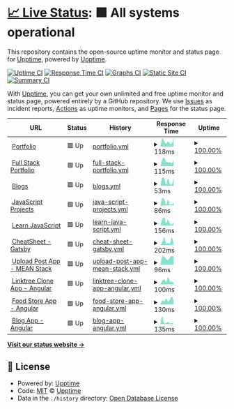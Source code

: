 # [📈 Live Status](https://manthanank.github.io/uptime): <!--live status--> **🟩 All systems operational**

This repository contains the open-source uptime monitor and status page for [Upptime](https://upptime.js.org), powered by [Upptime](https://github.com/upptime/upptime).

[![Uptime CI](https://github.com/manthanank/uptime/workflows/Uptime%20CI/badge.svg)](https://github.com/manthanank/uptime/actions?query=workflow%3A%22Uptime+CI%22)
[![Response Time CI](https://github.com/manthanank/uptime/workflows/Response%20Time%20CI/badge.svg)](https://github.com/manthanank/uptime/actions?query=workflow%3A%22Response+Time+CI%22)
[![Graphs CI](https://github.com/manthanank/uptime/workflows/Graphs%20CI/badge.svg)](https://github.com/manthanank/uptime/actions?query=workflow%3A%22Graphs+CI%22)
[![Static Site CI](https://github.com/manthanank/uptime/workflows/Static%20Site%20CI/badge.svg)](https://github.com/manthanank/uptime/actions?query=workflow%3A%22Static+Site+CI%22)
[![Summary CI](https://github.com/manthanank/uptime/workflows/Summary%20CI/badge.svg)](https://github.com/manthanank/uptime/actions?query=workflow%3A%22Summary+CI%22)

With [Upptime](https://upptime.js.org), you can get your own unlimited and free uptime monitor and status page, powered entirely by a GitHub repository. We use [Issues](https://github.com/upptime/upptime/issues) as incident reports, [Actions](https://github.com/manthanank/upptime/actions) as uptime monitors, and [Pages](https://manthanank.github.io/uptime) for the status page.

<!--start: status pages-->
<!-- This summary is generated by Upptime (https://github.com/upptime/upptime) -->
<!-- Do not edit this manually, your changes will be overwritten -->
<!-- prettier-ignore -->
| URL | Status | History | Response Time | Uptime |
| --- | ------ | ------- | ------------- | ------ |
| <img alt="" src="https://icons.duckduckgo.com/ip3/manthanank.github.io.ico" height="13"> [Portfolio](https://manthanank.github.io) | 🟩 Up | [portfolio.yml](https://github.com/manthanank/uptime/commits/HEAD/history/portfolio.yml) | <details><summary><img alt="Response time graph" src="./graphs/portfolio/response-time-week.png" height="20"> 118ms</summary><br><a href="https://manthanank.github.io/uptime/history/portfolio"><img alt="Response time 95" src="https://img.shields.io/endpoint?url=https%3A%2F%2Fraw.githubusercontent.com%2Fmanthanank%2Fuptime%2FHEAD%2Fapi%2Fportfolio%2Fresponse-time.json"></a><br><a href="https://manthanank.github.io/uptime/history/portfolio"><img alt="24-hour response time 74" src="https://img.shields.io/endpoint?url=https%3A%2F%2Fraw.githubusercontent.com%2Fmanthanank%2Fuptime%2FHEAD%2Fapi%2Fportfolio%2Fresponse-time-day.json"></a><br><a href="https://manthanank.github.io/uptime/history/portfolio"><img alt="7-day response time 118" src="https://img.shields.io/endpoint?url=https%3A%2F%2Fraw.githubusercontent.com%2Fmanthanank%2Fuptime%2FHEAD%2Fapi%2Fportfolio%2Fresponse-time-week.json"></a><br><a href="https://manthanank.github.io/uptime/history/portfolio"><img alt="30-day response time 139" src="https://img.shields.io/endpoint?url=https%3A%2F%2Fraw.githubusercontent.com%2Fmanthanank%2Fuptime%2FHEAD%2Fapi%2Fportfolio%2Fresponse-time-month.json"></a><br><a href="https://manthanank.github.io/uptime/history/portfolio"><img alt="1-year response time 95" src="https://img.shields.io/endpoint?url=https%3A%2F%2Fraw.githubusercontent.com%2Fmanthanank%2Fuptime%2FHEAD%2Fapi%2Fportfolio%2Fresponse-time-year.json"></a></details> | <details><summary><a href="https://manthanank.github.io/uptime/history/portfolio">100.00%</a></summary><a href="https://manthanank.github.io/uptime/history/portfolio"><img alt="All-time uptime 100.00%" src="https://img.shields.io/endpoint?url=https%3A%2F%2Fraw.githubusercontent.com%2Fmanthanank%2Fuptime%2FHEAD%2Fapi%2Fportfolio%2Fuptime.json"></a><br><a href="https://manthanank.github.io/uptime/history/portfolio"><img alt="24-hour uptime 100.00%" src="https://img.shields.io/endpoint?url=https%3A%2F%2Fraw.githubusercontent.com%2Fmanthanank%2Fuptime%2FHEAD%2Fapi%2Fportfolio%2Fuptime-day.json"></a><br><a href="https://manthanank.github.io/uptime/history/portfolio"><img alt="7-day uptime 100.00%" src="https://img.shields.io/endpoint?url=https%3A%2F%2Fraw.githubusercontent.com%2Fmanthanank%2Fuptime%2FHEAD%2Fapi%2Fportfolio%2Fuptime-week.json"></a><br><a href="https://manthanank.github.io/uptime/history/portfolio"><img alt="30-day uptime 100.00%" src="https://img.shields.io/endpoint?url=https%3A%2F%2Fraw.githubusercontent.com%2Fmanthanank%2Fuptime%2FHEAD%2Fapi%2Fportfolio%2Fuptime-month.json"></a><br><a href="https://manthanank.github.io/uptime/history/portfolio"><img alt="1-year uptime 100.00%" src="https://img.shields.io/endpoint?url=https%3A%2F%2Fraw.githubusercontent.com%2Fmanthanank%2Fuptime%2FHEAD%2Fapi%2Fportfolio%2Fuptime-year.json"></a></details>
| <img alt="" src="https://icons.duckduckgo.com/ip3/manthanank.web.app.ico" height="13"> [Full Stack Portfolio](https://manthanank.web.app) | 🟩 Up | [full-stack-portfolio.yml](https://github.com/manthanank/uptime/commits/HEAD/history/full-stack-portfolio.yml) | <details><summary><img alt="Response time graph" src="./graphs/full-stack-portfolio/response-time-week.png" height="20"> 115ms</summary><br><a href="https://manthanank.github.io/uptime/history/full-stack-portfolio"><img alt="Response time 102" src="https://img.shields.io/endpoint?url=https%3A%2F%2Fraw.githubusercontent.com%2Fmanthanank%2Fuptime%2FHEAD%2Fapi%2Ffull-stack-portfolio%2Fresponse-time.json"></a><br><a href="https://manthanank.github.io/uptime/history/full-stack-portfolio"><img alt="24-hour response time 149" src="https://img.shields.io/endpoint?url=https%3A%2F%2Fraw.githubusercontent.com%2Fmanthanank%2Fuptime%2FHEAD%2Fapi%2Ffull-stack-portfolio%2Fresponse-time-day.json"></a><br><a href="https://manthanank.github.io/uptime/history/full-stack-portfolio"><img alt="7-day response time 115" src="https://img.shields.io/endpoint?url=https%3A%2F%2Fraw.githubusercontent.com%2Fmanthanank%2Fuptime%2FHEAD%2Fapi%2Ffull-stack-portfolio%2Fresponse-time-week.json"></a><br><a href="https://manthanank.github.io/uptime/history/full-stack-portfolio"><img alt="30-day response time 132" src="https://img.shields.io/endpoint?url=https%3A%2F%2Fraw.githubusercontent.com%2Fmanthanank%2Fuptime%2FHEAD%2Fapi%2Ffull-stack-portfolio%2Fresponse-time-month.json"></a><br><a href="https://manthanank.github.io/uptime/history/full-stack-portfolio"><img alt="1-year response time 102" src="https://img.shields.io/endpoint?url=https%3A%2F%2Fraw.githubusercontent.com%2Fmanthanank%2Fuptime%2FHEAD%2Fapi%2Ffull-stack-portfolio%2Fresponse-time-year.json"></a></details> | <details><summary><a href="https://manthanank.github.io/uptime/history/full-stack-portfolio">100.00%</a></summary><a href="https://manthanank.github.io/uptime/history/full-stack-portfolio"><img alt="All-time uptime 100.00%" src="https://img.shields.io/endpoint?url=https%3A%2F%2Fraw.githubusercontent.com%2Fmanthanank%2Fuptime%2FHEAD%2Fapi%2Ffull-stack-portfolio%2Fuptime.json"></a><br><a href="https://manthanank.github.io/uptime/history/full-stack-portfolio"><img alt="24-hour uptime 100.00%" src="https://img.shields.io/endpoint?url=https%3A%2F%2Fraw.githubusercontent.com%2Fmanthanank%2Fuptime%2FHEAD%2Fapi%2Ffull-stack-portfolio%2Fuptime-day.json"></a><br><a href="https://manthanank.github.io/uptime/history/full-stack-portfolio"><img alt="7-day uptime 100.00%" src="https://img.shields.io/endpoint?url=https%3A%2F%2Fraw.githubusercontent.com%2Fmanthanank%2Fuptime%2FHEAD%2Fapi%2Ffull-stack-portfolio%2Fuptime-week.json"></a><br><a href="https://manthanank.github.io/uptime/history/full-stack-portfolio"><img alt="30-day uptime 100.00%" src="https://img.shields.io/endpoint?url=https%3A%2F%2Fraw.githubusercontent.com%2Fmanthanank%2Fuptime%2FHEAD%2Fapi%2Ffull-stack-portfolio%2Fuptime-month.json"></a><br><a href="https://manthanank.github.io/uptime/history/full-stack-portfolio"><img alt="1-year uptime 100.00%" src="https://img.shields.io/endpoint?url=https%3A%2F%2Fraw.githubusercontent.com%2Fmanthanank%2Fuptime%2FHEAD%2Fapi%2Ffull-stack-portfolio%2Fuptime-year.json"></a></details>
| <img alt="" src="https://icons.duckduckgo.com/ip3/manthanank.github.io.ico" height="13"> [Blogs](https://manthanank.github.io/blogs/) | 🟩 Up | [blogs.yml](https://github.com/manthanank/uptime/commits/HEAD/history/blogs.yml) | <details><summary><img alt="Response time graph" src="./graphs/blogs/response-time-week.png" height="20"> 53ms</summary><br><a href="https://manthanank.github.io/uptime/history/blogs"><img alt="Response time 56" src="https://img.shields.io/endpoint?url=https%3A%2F%2Fraw.githubusercontent.com%2Fmanthanank%2Fuptime%2FHEAD%2Fapi%2Fblogs%2Fresponse-time.json"></a><br><a href="https://manthanank.github.io/uptime/history/blogs"><img alt="24-hour response time 10" src="https://img.shields.io/endpoint?url=https%3A%2F%2Fraw.githubusercontent.com%2Fmanthanank%2Fuptime%2FHEAD%2Fapi%2Fblogs%2Fresponse-time-day.json"></a><br><a href="https://manthanank.github.io/uptime/history/blogs"><img alt="7-day response time 53" src="https://img.shields.io/endpoint?url=https%3A%2F%2Fraw.githubusercontent.com%2Fmanthanank%2Fuptime%2FHEAD%2Fapi%2Fblogs%2Fresponse-time-week.json"></a><br><a href="https://manthanank.github.io/uptime/history/blogs"><img alt="30-day response time 68" src="https://img.shields.io/endpoint?url=https%3A%2F%2Fraw.githubusercontent.com%2Fmanthanank%2Fuptime%2FHEAD%2Fapi%2Fblogs%2Fresponse-time-month.json"></a><br><a href="https://manthanank.github.io/uptime/history/blogs"><img alt="1-year response time 59" src="https://img.shields.io/endpoint?url=https%3A%2F%2Fraw.githubusercontent.com%2Fmanthanank%2Fuptime%2FHEAD%2Fapi%2Fblogs%2Fresponse-time-year.json"></a></details> | <details><summary><a href="https://manthanank.github.io/uptime/history/blogs">100.00%</a></summary><a href="https://manthanank.github.io/uptime/history/blogs"><img alt="All-time uptime 100.00%" src="https://img.shields.io/endpoint?url=https%3A%2F%2Fraw.githubusercontent.com%2Fmanthanank%2Fuptime%2FHEAD%2Fapi%2Fblogs%2Fuptime.json"></a><br><a href="https://manthanank.github.io/uptime/history/blogs"><img alt="24-hour uptime 100.00%" src="https://img.shields.io/endpoint?url=https%3A%2F%2Fraw.githubusercontent.com%2Fmanthanank%2Fuptime%2FHEAD%2Fapi%2Fblogs%2Fuptime-day.json"></a><br><a href="https://manthanank.github.io/uptime/history/blogs"><img alt="7-day uptime 100.00%" src="https://img.shields.io/endpoint?url=https%3A%2F%2Fraw.githubusercontent.com%2Fmanthanank%2Fuptime%2FHEAD%2Fapi%2Fblogs%2Fuptime-week.json"></a><br><a href="https://manthanank.github.io/uptime/history/blogs"><img alt="30-day uptime 100.00%" src="https://img.shields.io/endpoint?url=https%3A%2F%2Fraw.githubusercontent.com%2Fmanthanank%2Fuptime%2FHEAD%2Fapi%2Fblogs%2Fuptime-month.json"></a><br><a href="https://manthanank.github.io/uptime/history/blogs"><img alt="1-year uptime 100.00%" src="https://img.shields.io/endpoint?url=https%3A%2F%2Fraw.githubusercontent.com%2Fmanthanank%2Fuptime%2FHEAD%2Fapi%2Fblogs%2Fuptime-year.json"></a></details>
| <img alt="" src="https://icons.duckduckgo.com/ip3/manthanank.github.io.ico" height="13"> [JavaScript Projects](https://manthanank.github.io/javascript-projects) | 🟩 Up | [java-script-projects.yml](https://github.com/manthanank/uptime/commits/HEAD/history/java-script-projects.yml) | <details><summary><img alt="Response time graph" src="./graphs/java-script-projects/response-time-week.png" height="20"> 86ms</summary><br><a href="https://manthanank.github.io/uptime/history/java-script-projects"><img alt="Response time 80" src="https://img.shields.io/endpoint?url=https%3A%2F%2Fraw.githubusercontent.com%2Fmanthanank%2Fuptime%2FHEAD%2Fapi%2Fjava-script-projects%2Fresponse-time.json"></a><br><a href="https://manthanank.github.io/uptime/history/java-script-projects"><img alt="24-hour response time 16" src="https://img.shields.io/endpoint?url=https%3A%2F%2Fraw.githubusercontent.com%2Fmanthanank%2Fuptime%2FHEAD%2Fapi%2Fjava-script-projects%2Fresponse-time-day.json"></a><br><a href="https://manthanank.github.io/uptime/history/java-script-projects"><img alt="7-day response time 86" src="https://img.shields.io/endpoint?url=https%3A%2F%2Fraw.githubusercontent.com%2Fmanthanank%2Fuptime%2FHEAD%2Fapi%2Fjava-script-projects%2Fresponse-time-week.json"></a><br><a href="https://manthanank.github.io/uptime/history/java-script-projects"><img alt="30-day response time 111" src="https://img.shields.io/endpoint?url=https%3A%2F%2Fraw.githubusercontent.com%2Fmanthanank%2Fuptime%2FHEAD%2Fapi%2Fjava-script-projects%2Fresponse-time-month.json"></a><br><a href="https://manthanank.github.io/uptime/history/java-script-projects"><img alt="1-year response time 82" src="https://img.shields.io/endpoint?url=https%3A%2F%2Fraw.githubusercontent.com%2Fmanthanank%2Fuptime%2FHEAD%2Fapi%2Fjava-script-projects%2Fresponse-time-year.json"></a></details> | <details><summary><a href="https://manthanank.github.io/uptime/history/java-script-projects">100.00%</a></summary><a href="https://manthanank.github.io/uptime/history/java-script-projects"><img alt="All-time uptime 100.00%" src="https://img.shields.io/endpoint?url=https%3A%2F%2Fraw.githubusercontent.com%2Fmanthanank%2Fuptime%2FHEAD%2Fapi%2Fjava-script-projects%2Fuptime.json"></a><br><a href="https://manthanank.github.io/uptime/history/java-script-projects"><img alt="24-hour uptime 100.00%" src="https://img.shields.io/endpoint?url=https%3A%2F%2Fraw.githubusercontent.com%2Fmanthanank%2Fuptime%2FHEAD%2Fapi%2Fjava-script-projects%2Fuptime-day.json"></a><br><a href="https://manthanank.github.io/uptime/history/java-script-projects"><img alt="7-day uptime 100.00%" src="https://img.shields.io/endpoint?url=https%3A%2F%2Fraw.githubusercontent.com%2Fmanthanank%2Fuptime%2FHEAD%2Fapi%2Fjava-script-projects%2Fuptime-week.json"></a><br><a href="https://manthanank.github.io/uptime/history/java-script-projects"><img alt="30-day uptime 100.00%" src="https://img.shields.io/endpoint?url=https%3A%2F%2Fraw.githubusercontent.com%2Fmanthanank%2Fuptime%2FHEAD%2Fapi%2Fjava-script-projects%2Fuptime-month.json"></a><br><a href="https://manthanank.github.io/uptime/history/java-script-projects"><img alt="1-year uptime 100.00%" src="https://img.shields.io/endpoint?url=https%3A%2F%2Fraw.githubusercontent.com%2Fmanthanank%2Fuptime%2FHEAD%2Fapi%2Fjava-script-projects%2Fuptime-year.json"></a></details>
| <img alt="" src="https://icons.duckduckgo.com/ip3/manthanank.github.io.ico" height="13"> [Learn JavaScript](https://manthanank.github.io/learn-javascript) | 🟩 Up | [learn-java-script.yml](https://github.com/manthanank/uptime/commits/HEAD/history/learn-java-script.yml) | <details><summary><img alt="Response time graph" src="./graphs/learn-java-script/response-time-week.png" height="20"> 156ms</summary><br><a href="https://manthanank.github.io/uptime/history/learn-java-script"><img alt="Response time 112" src="https://img.shields.io/endpoint?url=https%3A%2F%2Fraw.githubusercontent.com%2Fmanthanank%2Fuptime%2FHEAD%2Fapi%2Flearn-java-script%2Fresponse-time.json"></a><br><a href="https://manthanank.github.io/uptime/history/learn-java-script"><img alt="24-hour response time 101" src="https://img.shields.io/endpoint?url=https%3A%2F%2Fraw.githubusercontent.com%2Fmanthanank%2Fuptime%2FHEAD%2Fapi%2Flearn-java-script%2Fresponse-time-day.json"></a><br><a href="https://manthanank.github.io/uptime/history/learn-java-script"><img alt="7-day response time 156" src="https://img.shields.io/endpoint?url=https%3A%2F%2Fraw.githubusercontent.com%2Fmanthanank%2Fuptime%2FHEAD%2Fapi%2Flearn-java-script%2Fresponse-time-week.json"></a><br><a href="https://manthanank.github.io/uptime/history/learn-java-script"><img alt="30-day response time 163" src="https://img.shields.io/endpoint?url=https%3A%2F%2Fraw.githubusercontent.com%2Fmanthanank%2Fuptime%2FHEAD%2Fapi%2Flearn-java-script%2Fresponse-time-month.json"></a><br><a href="https://manthanank.github.io/uptime/history/learn-java-script"><img alt="1-year response time 114" src="https://img.shields.io/endpoint?url=https%3A%2F%2Fraw.githubusercontent.com%2Fmanthanank%2Fuptime%2FHEAD%2Fapi%2Flearn-java-script%2Fresponse-time-year.json"></a></details> | <details><summary><a href="https://manthanank.github.io/uptime/history/learn-java-script">100.00%</a></summary><a href="https://manthanank.github.io/uptime/history/learn-java-script"><img alt="All-time uptime 100.00%" src="https://img.shields.io/endpoint?url=https%3A%2F%2Fraw.githubusercontent.com%2Fmanthanank%2Fuptime%2FHEAD%2Fapi%2Flearn-java-script%2Fuptime.json"></a><br><a href="https://manthanank.github.io/uptime/history/learn-java-script"><img alt="24-hour uptime 100.00%" src="https://img.shields.io/endpoint?url=https%3A%2F%2Fraw.githubusercontent.com%2Fmanthanank%2Fuptime%2FHEAD%2Fapi%2Flearn-java-script%2Fuptime-day.json"></a><br><a href="https://manthanank.github.io/uptime/history/learn-java-script"><img alt="7-day uptime 100.00%" src="https://img.shields.io/endpoint?url=https%3A%2F%2Fraw.githubusercontent.com%2Fmanthanank%2Fuptime%2FHEAD%2Fapi%2Flearn-java-script%2Fuptime-week.json"></a><br><a href="https://manthanank.github.io/uptime/history/learn-java-script"><img alt="30-day uptime 100.00%" src="https://img.shields.io/endpoint?url=https%3A%2F%2Fraw.githubusercontent.com%2Fmanthanank%2Fuptime%2FHEAD%2Fapi%2Flearn-java-script%2Fuptime-month.json"></a><br><a href="https://manthanank.github.io/uptime/history/learn-java-script"><img alt="1-year uptime 100.00%" src="https://img.shields.io/endpoint?url=https%3A%2F%2Fraw.githubusercontent.com%2Fmanthanank%2Fuptime%2FHEAD%2Fapi%2Flearn-java-script%2Fuptime-year.json"></a></details>
| <img alt="" src="https://icons.duckduckgo.com/ip3/cheatsheetsapp.netlify.app.ico" height="13"> [CheatSheet - Gatsby](https://cheatsheetsapp.netlify.app/) | 🟩 Up | [cheat-sheet-gatsby.yml](https://github.com/manthanank/uptime/commits/HEAD/history/cheat-sheet-gatsby.yml) | <details><summary><img alt="Response time graph" src="./graphs/cheat-sheet-gatsby/response-time-week.png" height="20"> 202ms</summary><br><a href="https://manthanank.github.io/uptime/history/cheat-sheet-gatsby"><img alt="Response time 146" src="https://img.shields.io/endpoint?url=https%3A%2F%2Fraw.githubusercontent.com%2Fmanthanank%2Fuptime%2FHEAD%2Fapi%2Fcheat-sheet-gatsby%2Fresponse-time.json"></a><br><a href="https://manthanank.github.io/uptime/history/cheat-sheet-gatsby"><img alt="24-hour response time 453" src="https://img.shields.io/endpoint?url=https%3A%2F%2Fraw.githubusercontent.com%2Fmanthanank%2Fuptime%2FHEAD%2Fapi%2Fcheat-sheet-gatsby%2Fresponse-time-day.json"></a><br><a href="https://manthanank.github.io/uptime/history/cheat-sheet-gatsby"><img alt="7-day response time 202" src="https://img.shields.io/endpoint?url=https%3A%2F%2Fraw.githubusercontent.com%2Fmanthanank%2Fuptime%2FHEAD%2Fapi%2Fcheat-sheet-gatsby%2Fresponse-time-week.json"></a><br><a href="https://manthanank.github.io/uptime/history/cheat-sheet-gatsby"><img alt="30-day response time 190" src="https://img.shields.io/endpoint?url=https%3A%2F%2Fraw.githubusercontent.com%2Fmanthanank%2Fuptime%2FHEAD%2Fapi%2Fcheat-sheet-gatsby%2Fresponse-time-month.json"></a><br><a href="https://manthanank.github.io/uptime/history/cheat-sheet-gatsby"><img alt="1-year response time 146" src="https://img.shields.io/endpoint?url=https%3A%2F%2Fraw.githubusercontent.com%2Fmanthanank%2Fuptime%2FHEAD%2Fapi%2Fcheat-sheet-gatsby%2Fresponse-time-year.json"></a></details> | <details><summary><a href="https://manthanank.github.io/uptime/history/cheat-sheet-gatsby">100.00%</a></summary><a href="https://manthanank.github.io/uptime/history/cheat-sheet-gatsby"><img alt="All-time uptime 99.87%" src="https://img.shields.io/endpoint?url=https%3A%2F%2Fraw.githubusercontent.com%2Fmanthanank%2Fuptime%2FHEAD%2Fapi%2Fcheat-sheet-gatsby%2Fuptime.json"></a><br><a href="https://manthanank.github.io/uptime/history/cheat-sheet-gatsby"><img alt="24-hour uptime 100.00%" src="https://img.shields.io/endpoint?url=https%3A%2F%2Fraw.githubusercontent.com%2Fmanthanank%2Fuptime%2FHEAD%2Fapi%2Fcheat-sheet-gatsby%2Fuptime-day.json"></a><br><a href="https://manthanank.github.io/uptime/history/cheat-sheet-gatsby"><img alt="7-day uptime 100.00%" src="https://img.shields.io/endpoint?url=https%3A%2F%2Fraw.githubusercontent.com%2Fmanthanank%2Fuptime%2FHEAD%2Fapi%2Fcheat-sheet-gatsby%2Fuptime-week.json"></a><br><a href="https://manthanank.github.io/uptime/history/cheat-sheet-gatsby"><img alt="30-day uptime 100.00%" src="https://img.shields.io/endpoint?url=https%3A%2F%2Fraw.githubusercontent.com%2Fmanthanank%2Fuptime%2FHEAD%2Fapi%2Fcheat-sheet-gatsby%2Fuptime-month.json"></a><br><a href="https://manthanank.github.io/uptime/history/cheat-sheet-gatsby"><img alt="1-year uptime 99.87%" src="https://img.shields.io/endpoint?url=https%3A%2F%2Fraw.githubusercontent.com%2Fmanthanank%2Fuptime%2FHEAD%2Fapi%2Fcheat-sheet-gatsby%2Fuptime-year.json"></a></details>
| <img alt="" src="https://icons.duckduckgo.com/ip3/upload-post-app.vercel.app.ico" height="13"> [Upload Post App - MEAN Stack](https://upload-post-app.vercel.app) | 🟩 Up | [upload-post-app-mean-stack.yml](https://github.com/manthanank/uptime/commits/HEAD/history/upload-post-app-mean-stack.yml) | <details><summary><img alt="Response time graph" src="./graphs/upload-post-app-mean-stack/response-time-week.png" height="20"> 96ms</summary><br><a href="https://manthanank.github.io/uptime/history/upload-post-app-mean-stack"><img alt="Response time 107" src="https://img.shields.io/endpoint?url=https%3A%2F%2Fraw.githubusercontent.com%2Fmanthanank%2Fuptime%2FHEAD%2Fapi%2Fupload-post-app-mean-stack%2Fresponse-time.json"></a><br><a href="https://manthanank.github.io/uptime/history/upload-post-app-mean-stack"><img alt="24-hour response time 92" src="https://img.shields.io/endpoint?url=https%3A%2F%2Fraw.githubusercontent.com%2Fmanthanank%2Fuptime%2FHEAD%2Fapi%2Fupload-post-app-mean-stack%2Fresponse-time-day.json"></a><br><a href="https://manthanank.github.io/uptime/history/upload-post-app-mean-stack"><img alt="7-day response time 96" src="https://img.shields.io/endpoint?url=https%3A%2F%2Fraw.githubusercontent.com%2Fmanthanank%2Fuptime%2FHEAD%2Fapi%2Fupload-post-app-mean-stack%2Fresponse-time-week.json"></a><br><a href="https://manthanank.github.io/uptime/history/upload-post-app-mean-stack"><img alt="30-day response time 113" src="https://img.shields.io/endpoint?url=https%3A%2F%2Fraw.githubusercontent.com%2Fmanthanank%2Fuptime%2FHEAD%2Fapi%2Fupload-post-app-mean-stack%2Fresponse-time-month.json"></a><br><a href="https://manthanank.github.io/uptime/history/upload-post-app-mean-stack"><img alt="1-year response time 107" src="https://img.shields.io/endpoint?url=https%3A%2F%2Fraw.githubusercontent.com%2Fmanthanank%2Fuptime%2FHEAD%2Fapi%2Fupload-post-app-mean-stack%2Fresponse-time-year.json"></a></details> | <details><summary><a href="https://manthanank.github.io/uptime/history/upload-post-app-mean-stack">100.00%</a></summary><a href="https://manthanank.github.io/uptime/history/upload-post-app-mean-stack"><img alt="All-time uptime 100.00%" src="https://img.shields.io/endpoint?url=https%3A%2F%2Fraw.githubusercontent.com%2Fmanthanank%2Fuptime%2FHEAD%2Fapi%2Fupload-post-app-mean-stack%2Fuptime.json"></a><br><a href="https://manthanank.github.io/uptime/history/upload-post-app-mean-stack"><img alt="24-hour uptime 100.00%" src="https://img.shields.io/endpoint?url=https%3A%2F%2Fraw.githubusercontent.com%2Fmanthanank%2Fuptime%2FHEAD%2Fapi%2Fupload-post-app-mean-stack%2Fuptime-day.json"></a><br><a href="https://manthanank.github.io/uptime/history/upload-post-app-mean-stack"><img alt="7-day uptime 100.00%" src="https://img.shields.io/endpoint?url=https%3A%2F%2Fraw.githubusercontent.com%2Fmanthanank%2Fuptime%2FHEAD%2Fapi%2Fupload-post-app-mean-stack%2Fuptime-week.json"></a><br><a href="https://manthanank.github.io/uptime/history/upload-post-app-mean-stack"><img alt="30-day uptime 100.00%" src="https://img.shields.io/endpoint?url=https%3A%2F%2Fraw.githubusercontent.com%2Fmanthanank%2Fuptime%2FHEAD%2Fapi%2Fupload-post-app-mean-stack%2Fuptime-month.json"></a><br><a href="https://manthanank.github.io/uptime/history/upload-post-app-mean-stack"><img alt="1-year uptime 100.00%" src="https://img.shields.io/endpoint?url=https%3A%2F%2Fraw.githubusercontent.com%2Fmanthanank%2Fuptime%2FHEAD%2Fapi%2Fupload-post-app-mean-stack%2Fuptime-year.json"></a></details>
| <img alt="" src="https://icons.duckduckgo.com/ip3/linktree-clone-angular.vercel.app.ico" height="13"> [Linktree Clone App - Angular](https://linktree-clone-angular.vercel.app) | 🟩 Up | [linktree-clone-app-angular.yml](https://github.com/manthanank/uptime/commits/HEAD/history/linktree-clone-app-angular.yml) | <details><summary><img alt="Response time graph" src="./graphs/linktree-clone-app-angular/response-time-week.png" height="20"> 100ms</summary><br><a href="https://manthanank.github.io/uptime/history/linktree-clone-app-angular"><img alt="Response time 110" src="https://img.shields.io/endpoint?url=https%3A%2F%2Fraw.githubusercontent.com%2Fmanthanank%2Fuptime%2FHEAD%2Fapi%2Flinktree-clone-app-angular%2Fresponse-time.json"></a><br><a href="https://manthanank.github.io/uptime/history/linktree-clone-app-angular"><img alt="24-hour response time 103" src="https://img.shields.io/endpoint?url=https%3A%2F%2Fraw.githubusercontent.com%2Fmanthanank%2Fuptime%2FHEAD%2Fapi%2Flinktree-clone-app-angular%2Fresponse-time-day.json"></a><br><a href="https://manthanank.github.io/uptime/history/linktree-clone-app-angular"><img alt="7-day response time 100" src="https://img.shields.io/endpoint?url=https%3A%2F%2Fraw.githubusercontent.com%2Fmanthanank%2Fuptime%2FHEAD%2Fapi%2Flinktree-clone-app-angular%2Fresponse-time-week.json"></a><br><a href="https://manthanank.github.io/uptime/history/linktree-clone-app-angular"><img alt="30-day response time 113" src="https://img.shields.io/endpoint?url=https%3A%2F%2Fraw.githubusercontent.com%2Fmanthanank%2Fuptime%2FHEAD%2Fapi%2Flinktree-clone-app-angular%2Fresponse-time-month.json"></a><br><a href="https://manthanank.github.io/uptime/history/linktree-clone-app-angular"><img alt="1-year response time 108" src="https://img.shields.io/endpoint?url=https%3A%2F%2Fraw.githubusercontent.com%2Fmanthanank%2Fuptime%2FHEAD%2Fapi%2Flinktree-clone-app-angular%2Fresponse-time-year.json"></a></details> | <details><summary><a href="https://manthanank.github.io/uptime/history/linktree-clone-app-angular">100.00%</a></summary><a href="https://manthanank.github.io/uptime/history/linktree-clone-app-angular"><img alt="All-time uptime 100.00%" src="https://img.shields.io/endpoint?url=https%3A%2F%2Fraw.githubusercontent.com%2Fmanthanank%2Fuptime%2FHEAD%2Fapi%2Flinktree-clone-app-angular%2Fuptime.json"></a><br><a href="https://manthanank.github.io/uptime/history/linktree-clone-app-angular"><img alt="24-hour uptime 100.00%" src="https://img.shields.io/endpoint?url=https%3A%2F%2Fraw.githubusercontent.com%2Fmanthanank%2Fuptime%2FHEAD%2Fapi%2Flinktree-clone-app-angular%2Fuptime-day.json"></a><br><a href="https://manthanank.github.io/uptime/history/linktree-clone-app-angular"><img alt="7-day uptime 100.00%" src="https://img.shields.io/endpoint?url=https%3A%2F%2Fraw.githubusercontent.com%2Fmanthanank%2Fuptime%2FHEAD%2Fapi%2Flinktree-clone-app-angular%2Fuptime-week.json"></a><br><a href="https://manthanank.github.io/uptime/history/linktree-clone-app-angular"><img alt="30-day uptime 100.00%" src="https://img.shields.io/endpoint?url=https%3A%2F%2Fraw.githubusercontent.com%2Fmanthanank%2Fuptime%2FHEAD%2Fapi%2Flinktree-clone-app-angular%2Fuptime-month.json"></a><br><a href="https://manthanank.github.io/uptime/history/linktree-clone-app-angular"><img alt="1-year uptime 100.00%" src="https://img.shields.io/endpoint?url=https%3A%2F%2Fraw.githubusercontent.com%2Fmanthanank%2Fuptime%2FHEAD%2Fapi%2Flinktree-clone-app-angular%2Fuptime-year.json"></a></details>
| <img alt="" src="https://icons.duckduckgo.com/ip3/food-store-app-angular.web.app.ico" height="13"> [Food Store App - Angular](https://food-store-app-angular.web.app) | 🟩 Up | [food-store-app-angular.yml](https://github.com/manthanank/uptime/commits/HEAD/history/food-store-app-angular.yml) | <details><summary><img alt="Response time graph" src="./graphs/food-store-app-angular/response-time-week.png" height="20"> 130ms</summary><br><a href="https://manthanank.github.io/uptime/history/food-store-app-angular"><img alt="Response time 95" src="https://img.shields.io/endpoint?url=https%3A%2F%2Fraw.githubusercontent.com%2Fmanthanank%2Fuptime%2FHEAD%2Fapi%2Ffood-store-app-angular%2Fresponse-time.json"></a><br><a href="https://manthanank.github.io/uptime/history/food-store-app-angular"><img alt="24-hour response time 132" src="https://img.shields.io/endpoint?url=https%3A%2F%2Fraw.githubusercontent.com%2Fmanthanank%2Fuptime%2FHEAD%2Fapi%2Ffood-store-app-angular%2Fresponse-time-day.json"></a><br><a href="https://manthanank.github.io/uptime/history/food-store-app-angular"><img alt="7-day response time 130" src="https://img.shields.io/endpoint?url=https%3A%2F%2Fraw.githubusercontent.com%2Fmanthanank%2Fuptime%2FHEAD%2Fapi%2Ffood-store-app-angular%2Fresponse-time-week.json"></a><br><a href="https://manthanank.github.io/uptime/history/food-store-app-angular"><img alt="30-day response time 133" src="https://img.shields.io/endpoint?url=https%3A%2F%2Fraw.githubusercontent.com%2Fmanthanank%2Fuptime%2FHEAD%2Fapi%2Ffood-store-app-angular%2Fresponse-time-month.json"></a><br><a href="https://manthanank.github.io/uptime/history/food-store-app-angular"><img alt="1-year response time 96" src="https://img.shields.io/endpoint?url=https%3A%2F%2Fraw.githubusercontent.com%2Fmanthanank%2Fuptime%2FHEAD%2Fapi%2Ffood-store-app-angular%2Fresponse-time-year.json"></a></details> | <details><summary><a href="https://manthanank.github.io/uptime/history/food-store-app-angular">100.00%</a></summary><a href="https://manthanank.github.io/uptime/history/food-store-app-angular"><img alt="All-time uptime 100.00%" src="https://img.shields.io/endpoint?url=https%3A%2F%2Fraw.githubusercontent.com%2Fmanthanank%2Fuptime%2FHEAD%2Fapi%2Ffood-store-app-angular%2Fuptime.json"></a><br><a href="https://manthanank.github.io/uptime/history/food-store-app-angular"><img alt="24-hour uptime 100.00%" src="https://img.shields.io/endpoint?url=https%3A%2F%2Fraw.githubusercontent.com%2Fmanthanank%2Fuptime%2FHEAD%2Fapi%2Ffood-store-app-angular%2Fuptime-day.json"></a><br><a href="https://manthanank.github.io/uptime/history/food-store-app-angular"><img alt="7-day uptime 100.00%" src="https://img.shields.io/endpoint?url=https%3A%2F%2Fraw.githubusercontent.com%2Fmanthanank%2Fuptime%2FHEAD%2Fapi%2Ffood-store-app-angular%2Fuptime-week.json"></a><br><a href="https://manthanank.github.io/uptime/history/food-store-app-angular"><img alt="30-day uptime 100.00%" src="https://img.shields.io/endpoint?url=https%3A%2F%2Fraw.githubusercontent.com%2Fmanthanank%2Fuptime%2FHEAD%2Fapi%2Ffood-store-app-angular%2Fuptime-month.json"></a><br><a href="https://manthanank.github.io/uptime/history/food-store-app-angular"><img alt="1-year uptime 100.00%" src="https://img.shields.io/endpoint?url=https%3A%2F%2Fraw.githubusercontent.com%2Fmanthanank%2Fuptime%2FHEAD%2Fapi%2Ffood-store-app-angular%2Fuptime-year.json"></a></details>
| <img alt="" src="https://icons.duckduckgo.com/ip3/blog-app-manthanank.vercel.app.ico" height="13"> [Blog App - Angular](https://blog-app-manthanank.vercel.app) | 🟩 Up | [blog-app-angular.yml](https://github.com/manthanank/uptime/commits/HEAD/history/blog-app-angular.yml) | <details><summary><img alt="Response time graph" src="./graphs/blog-app-angular/response-time-week.png" height="20"> 135ms</summary><br><a href="https://manthanank.github.io/uptime/history/blog-app-angular"><img alt="Response time 113" src="https://img.shields.io/endpoint?url=https%3A%2F%2Fraw.githubusercontent.com%2Fmanthanank%2Fuptime%2FHEAD%2Fapi%2Fblog-app-angular%2Fresponse-time.json"></a><br><a href="https://manthanank.github.io/uptime/history/blog-app-angular"><img alt="24-hour response time 60" src="https://img.shields.io/endpoint?url=https%3A%2F%2Fraw.githubusercontent.com%2Fmanthanank%2Fuptime%2FHEAD%2Fapi%2Fblog-app-angular%2Fresponse-time-day.json"></a><br><a href="https://manthanank.github.io/uptime/history/blog-app-angular"><img alt="7-day response time 135" src="https://img.shields.io/endpoint?url=https%3A%2F%2Fraw.githubusercontent.com%2Fmanthanank%2Fuptime%2FHEAD%2Fapi%2Fblog-app-angular%2Fresponse-time-week.json"></a><br><a href="https://manthanank.github.io/uptime/history/blog-app-angular"><img alt="30-day response time 162" src="https://img.shields.io/endpoint?url=https%3A%2F%2Fraw.githubusercontent.com%2Fmanthanank%2Fuptime%2FHEAD%2Fapi%2Fblog-app-angular%2Fresponse-time-month.json"></a><br><a href="https://manthanank.github.io/uptime/history/blog-app-angular"><img alt="1-year response time 113" src="https://img.shields.io/endpoint?url=https%3A%2F%2Fraw.githubusercontent.com%2Fmanthanank%2Fuptime%2FHEAD%2Fapi%2Fblog-app-angular%2Fresponse-time-year.json"></a></details> | <details><summary><a href="https://manthanank.github.io/uptime/history/blog-app-angular">100.00%</a></summary><a href="https://manthanank.github.io/uptime/history/blog-app-angular"><img alt="All-time uptime 100.00%" src="https://img.shields.io/endpoint?url=https%3A%2F%2Fraw.githubusercontent.com%2Fmanthanank%2Fuptime%2FHEAD%2Fapi%2Fblog-app-angular%2Fuptime.json"></a><br><a href="https://manthanank.github.io/uptime/history/blog-app-angular"><img alt="24-hour uptime 100.00%" src="https://img.shields.io/endpoint?url=https%3A%2F%2Fraw.githubusercontent.com%2Fmanthanank%2Fuptime%2FHEAD%2Fapi%2Fblog-app-angular%2Fuptime-day.json"></a><br><a href="https://manthanank.github.io/uptime/history/blog-app-angular"><img alt="7-day uptime 100.00%" src="https://img.shields.io/endpoint?url=https%3A%2F%2Fraw.githubusercontent.com%2Fmanthanank%2Fuptime%2FHEAD%2Fapi%2Fblog-app-angular%2Fuptime-week.json"></a><br><a href="https://manthanank.github.io/uptime/history/blog-app-angular"><img alt="30-day uptime 100.00%" src="https://img.shields.io/endpoint?url=https%3A%2F%2Fraw.githubusercontent.com%2Fmanthanank%2Fuptime%2FHEAD%2Fapi%2Fblog-app-angular%2Fuptime-month.json"></a><br><a href="https://manthanank.github.io/uptime/history/blog-app-angular"><img alt="1-year uptime 100.00%" src="https://img.shields.io/endpoint?url=https%3A%2F%2Fraw.githubusercontent.com%2Fmanthanank%2Fuptime%2FHEAD%2Fapi%2Fblog-app-angular%2Fuptime-year.json"></a></details>

<!--end: status pages-->

[**Visit our status website →**](https://manthanank.github.io/uptime)

## 📄 License

- Powered by: [Upptime](https://github.com/upptime/upptime)
- Code: [MIT](./LICENSE) © [Upptime](https://upptime.js.org)
- Data in the `./history` directory: [Open Database License](https://opendatacommons.org/licenses/odbl/1-0/)

